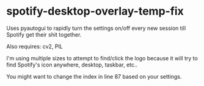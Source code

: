 # spotify-desktop-overlay-temp-fix
Uses pyautogui to rapidly turn the settings on/off every new session till Spotify get their shit together.

Also requires: cv2, PIL

I'm using multiple sizes to attempt to find/click the logo because it will try to find Spotify's icon anywhere, desktop, taskbar, etc..

You might want to change the index in line 87 based on your settings.
